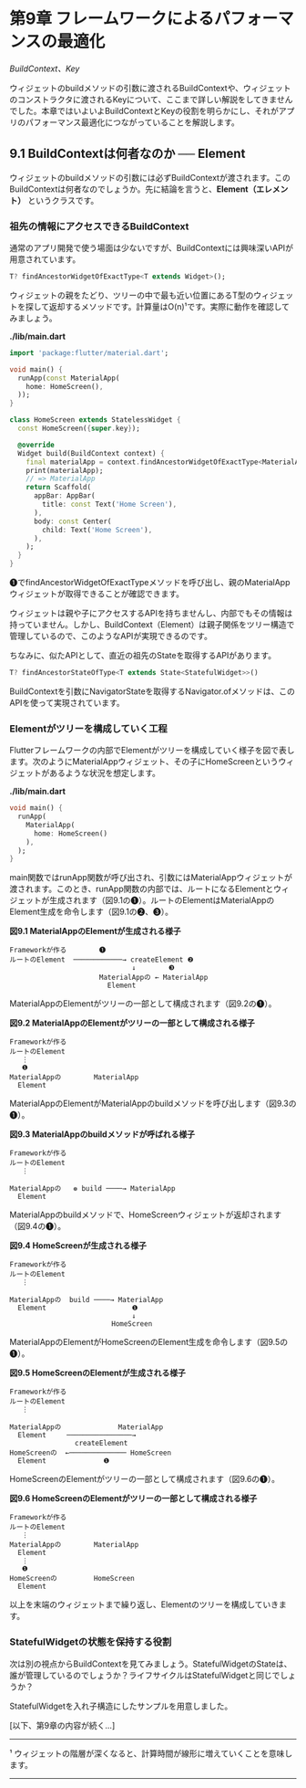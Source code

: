 # 第9章 フレームワークによるパフォーマンスの最適化
*BuildContext、Key*

ウィジェットのbuildメソッドの引数に渡されるBuildContextや、ウィジェットのコンストラクタに渡されるKeyについて、ここまで詳しい解説をしてきませんでした。本章ではいよいよBuildContextとKeyの役割を明らかにし、それがアプリのパフォーマンス最適化につながっていることを解説します。

## 9.1 BuildContextは何者なのか ── Element

ウィジェットのbuildメソッドの引数には必ずBuildContextが渡されます。このBuildContextは何者なのでしょうか。先に結論を言うと、**Element（エレメント）** というクラスです。

### 祖先の情報にアクセスできるBuildContext

通常のアプリ開発で使う場面は少ないですが、BuildContextには興味深いAPIが用意されています。

```dart
T? findAncestorWidgetOfExactType<T extends Widget>();
```

ウィジェットの親をたどり、ツリーの中で最も近い位置にあるT型のウィジェットを探して返却するメソッドです。計算量はO(n)¹です。実際に動作を確認してみましょう。

**./lib/main.dart**
```dart
import 'package:flutter/material.dart';

void main() {
  runApp(const MaterialApp(
    home: HomeScreen(),
  ));
}

class HomeScreen extends StatelessWidget {
  const HomeScreen({super.key});

  @override
  Widget build(BuildContext context) {
    final materialApp = context.findAncestorWidgetOfExactType<MaterialApp>(); // ❶
    print(materialApp);
    // => MaterialApp
    return Scaffold(
      appBar: AppBar(
        title: const Text('Home Screen'),
      ),
      body: const Center(
        child: Text('Home Screen'),
      ),
    );
  }
}
```

❶でfindAncestorWidgetOfExactTypeメソッドを呼び出し、親のMaterialAppウィジェットが取得できることが確認できます。

ウィジェットは親や子にアクセスするAPIを持ちませんし、内部でもその情報は持っていません。しかし、BuildContext（Element）は親子関係をツリー構造で管理しているので、このようなAPIが実現できるのです。

ちなみに、似たAPIとして、直近の祖先のStateを取得するAPIがあります。

```dart
T? findAncestorStateOfType<T extends State<StatefulWidget>>()
```

BuildContextを引数にNavigatorStateを取得するNavigator.ofメソッドは、このAPIを使って実現されています。

### Elementがツリーを構成していく工程

Flutterフレームワークの内部でElementがツリーを構成していく様子を図で表します。次のようにMaterialAppウィジェット、その子にHomeScreenというウィジェットがあるような状況を想定します。

**./lib/main.dart**
```dart
void main() {
  runApp(
    MaterialApp(
      home: HomeScreen()
    ),
  );
}
```

main関数ではrunApp関数が呼び出され、引数にはMaterialAppウィジェットが渡されます。このとき、runApp関数の内部では、ルートになるElementとウィジェットが生成されます（図9.1の❶）。ルートのElementはMaterialAppのElement生成を命令します（図9.1の❷、❸）。

**図9.1 MaterialAppのElementが生成される様子**

```
Frameworkが作る        ❶
ルートのElement  ────────────→ createElement ❷
                              ↓        ❸
                      MaterialAppの ← MaterialApp
                        Element
```

MaterialAppのElementがツリーの一部として構成されます（図9.2の❶）。

**図9.2 MaterialAppのElementがツリーの一部として構成される様子**

```
Frameworkが作る
ルートのElement
   ⋮
   ❶
MaterialAppの        MaterialApp
  Element
```

MaterialAppのElementがMaterialAppのbuildメソッドを呼び出します（図9.3の❶）。

**図9.3 MaterialAppのbuildメソッドが呼ばれる様子**

```
Frameworkが作る
ルートのElement
   ⋮

MaterialAppの   ❁ build ────→ MaterialApp
  Element
```

MaterialAppのbuildメソッドで、HomeScreenウィジェットが返却されます（図9.4の❶）。

**図9.4 HomeScreenが生成される様子**

```
Frameworkが作る
ルートのElement
   ⋮

MaterialAppの  build ────→ MaterialApp
  Element                     ❶
                              ↓
                         HomeScreen
```

MaterialAppのElementがHomeScreenのElement生成を命令します（図9.5の❶）。

**図9.5 HomeScreenのElementが生成される様子**

```
Frameworkが作る
ルートのElement
   ⋮

MaterialAppの              MaterialApp
  Element     ────────────────→
                createElement
HomeScreenの  ←────────────── HomeScreen
  Element              ❶
```

HomeScreenのElementがツリーの一部として構成されます（図9.6の❶）。

**図9.6 HomeScreenのElementがツリーの一部として構成される様子**

```
Frameworkが作る
ルートのElement
   ⋮
MaterialAppの        MaterialApp
  Element
   ⋮
   ❶
HomeScreenの         HomeScreen
  Element
```

以上を末端のウィジェットまで繰り返し、Elementのツリーを構成していきます。

### StatefulWidgetの状態を保持する役割

次は別の視点からBuildContextを見てみましょう。StatefulWidgetのStateは、誰が管理しているのでしょうか？ライフサイクルはStatefulWidgetと同じでしょうか？

StatefulWidgetを入れ子構造にしたサンプルを用意しました。

[以下、第9章の内容が続く...]

---

¹ ウィジェットの階層が深くなると、計算時間が線形に増えていくことを意味します。

---